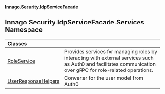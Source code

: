#### [Innago\.Security\.IdpServiceFacade](../../../../index.md 'index')

## Innago\.Security\.IdpServiceFacade\.Services Namespace

| Classes | |
| :--- | :--- |
| [RoleService](RoleService/index.md 'Innago\.Security\.IdpServiceFacade\.Services\.RoleService') | Provides services for managing roles by interacting with external services such as Auth0 and facilitates communication over gRPC for role\-related operations\. |
| [UserResponseHelpers](UserResponseHelpers/index.md 'Innago\.Security\.IdpServiceFacade\.Services\.UserResponseHelpers') | Converter for the user model from Auth0 |
